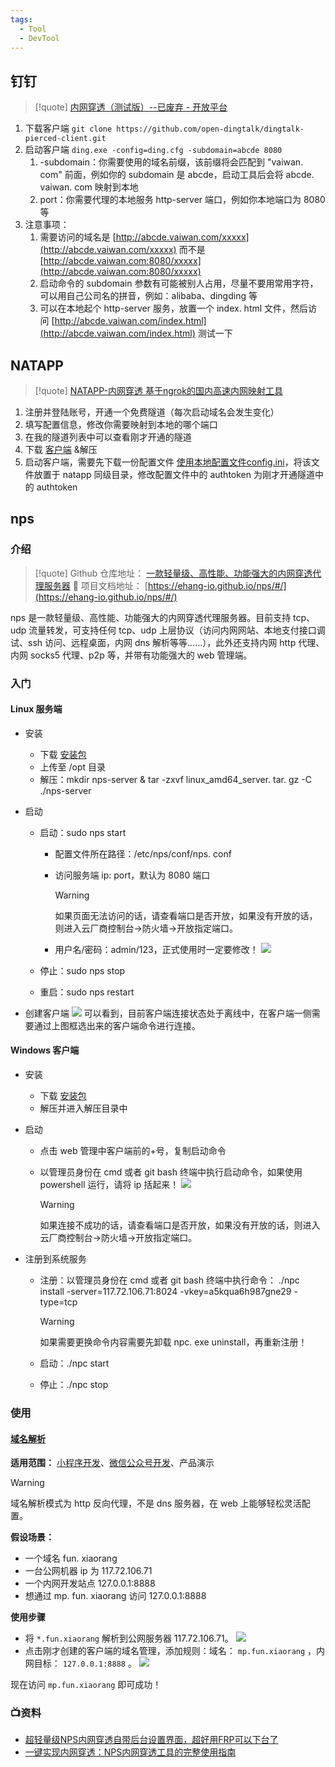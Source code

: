 ```yaml
---
tags:
  - Tool
  - DevTool
---
```


## 钉钉

> [!quote]
> [内网穿透（测试版）--已废弃 - 开放平台](https://open.dingtalk.com/document/resourcedownload/http-intranet-penetration)

1. 下载客户端 `git clone https://github.com/open-dingtalk/dingtalk-pierced-client.git `
2. 启动客户端 `ding.exe -config=ding.cfg -subdomain=abcde 8080`
    1. -subdomain：你需要使用的域名前缀，该前缀将会匹配到 "vaiwan. com" 前面，例如你的 subdomain 是 abcde，启动工具后会将 abcde. vaiwan. com 映射到本地
    2. port：你需要代理的本地服务 http-server 端口，例如你本地端口为 8080 等
3. 注意事项：
    1. 需要访问的域名是 [http://abcde.vaiwan.com/xxxxx](http://abcde.vaiwan.com/xxxxx) 而不是 [http://abcde.vaiwan.com:8080/xxxxx](http://abcde.vaiwan.com:8080/xxxxx)
    2. 启动命令的 subdomain 参数有可能被别人占用，尽量不要用常用字符，可以用自己公司名的拼音，例如：alibaba、dingding 等
    3. 可以在本地起个 http-server 服务，放置一个 index. html 文件，然后访问 [http://abcde.vaiwan.com/index.html](http://abcde.vaiwan.com/index.html) 测试一下

## NATAPP

> [!quote]
> [NATAPP-内网穿透 基于ngrok的国内高速内网映射工具](https://natapp.cn/)

1. 注册并登陆账号，开通一个免费隧道（每次启动域名会发生变化）
2. 填写配置信息，修改你需要映射到本地的哪个端口
3. 在我的隧道列表中可以查看刚才开通的隧道
4. 下载 [客户端](https://cdn.natapp.cn/assets/downloads/clients/2_3_9/natapp_windows_amd64_2_3_9.zip?version=20230407) &解压
5. 启动客户端，需要先下载一份配置文件 [使用本地配置文件config.ini](https://natapp.cn/article/config_ini)，将该文件放置于 natapp 同级目录，修改配置文件中的 authtoken 为刚才开通隧道中的 authtoken

## nps

### 介绍

> [!quote]
> Github 仓库地址： [一款轻量级、高性能、功能强大的内网穿透代理服务器](https://github.com/ehang-io/nps) 🚀
> 项目文档地址： [https://ehang-io.github.io/nps/#/](https://ehang-io.github.io/nps/#/)

nps 是一款轻量级、高性能、功能强大的内网穿透代理服务器。目前支持 tcp、udp 流量转发，可支持任何 tcp、udp 上层协议（访问内网网站、本地支付接口调试、ssh 访问、远程桌面，内网 dns 解析等等……），此外还支持内网 http 代理、内网 socks5 代理、p2p 等，并带有功能强大的 web 管理端。

### 入门

#### Linux 服务端

+ 安装
    - 下载 [安装包](https://github.com/ehang-io/nps/releases/download/v0.26.10/linux_amd64_server.tar.gz)
    - 上传至 /opt 目录
    - 解压：mkdir nps-server & tar -zxvf linux_amd64_server. tar. gz -C ./nps-server
+ 启动
    - 启动：sudo nps start
        * 配置文件所在路径：/etc/nps/conf/nps. conf
        * 访问服务端 ip: port，默认为 8080 端口

          > [!warning]
          >
          > 如果页面无法访问的话，请查看端口是否开放，如果没有开放的话，则进入云厂商控制台->防火墙->开放指定端口。

        - 用户名/密码：admin/123，正式使用时一定要修改！
          ![](https://cdn.jsdelivr.net/gh/xihuanxiaorang/img2/202411171059792.png)
    - 停止：sudo nps stop
    - 重启：sudo nps restart

+ 创建客户端
  ![](https://cdn.jsdelivr.net/gh/xihuanxiaorang/img2/202412161145007.png)
  可以看到，目前客户端连接状态处于离线中，在客户端一侧需要通过上图框选出来的客户端命令进行连接。

#### Windows 客户端

+ 安装
    - 下载 [安装包](https://github.com/ehang-io/nps/releases/download/v0.26.10/windows_amd64_client.tar.gz)
    - 解压并进入解压目录中
+ 启动
    - 点击 web 管理中客户端前的+号，复制启动命令
    - 以管理员身份在 cmd 或者 git bash 终端中执行启动命令，如果使用 powershell 运行，请将 ip 括起来！
      ![](https://cdn.jsdelivr.net/gh/xihuanxiaorang/img2/202411171105228.png)

      > [!warning]
      >
      > 如果连接不成功的话，请查看端口是否开放，如果没有开放的话，则进入云厂商控制台->防火墙->开放指定端口。

+ 注册到系统服务
    - 注册：以管理员身份在 cmd 或者 git bash 终端中执行命令： ./npc install -server=117.72.106.71:8024 -vkey=a5kqua6h987gne29 -type=tcp

      > [!warning]
      >
      > 如果需要更换命令内容需要先卸载 npc. exe uninstall，再重新注册！

    - 启动：./npc start
    - 停止：./npc stop

### 使用

#### [域名解析](https://ehang-io.github.io/nps/#/example?id=域名解析)

**适用范围：** <u>小程序开发</u>、<u>微信公众号开发</u>、产品演示

> [!warning]
>
> 域名解析模式为 http 反向代理，不是 dns 服务器，在 web 上能够轻松灵活配置。

**假设场景：**

+ 一个域名 fun. xiaorang
+ 一台公网机器 ip 为 117.72.106.71
+ 一个内网开发站点 127.0.0.1:8888
+ 想通过 mp. fun. xiaorang 访问 127.0.0.1:8888

**使用步骤**

+ 将 `*.fun.xiaorang` 解析到公网服务器 117.72.106.71。
  ![](https://cdn.jsdelivr.net/gh/xihuanxiaorang/img2/202411191143635.png)
+ 点击刚才创建的客户端的域名管理，添加规则：域名： `mp.fun.xiaorang` ，内网目标： `127.0.0.1:8888` 。
  ![](https://cdn.jsdelivr.net/gh/xihuanxiaorang/img2/202411191146588.png)

现在访问 `mp.fun.xiaorang` 即可成功！

### 📺资料

+ [超轻量级NPS内网穿透自带后台设置界面，超好用FRP可以下台了](https://www.bilibili.com/video/BV11t411K7Cg?vd_source=84272a2d7f72158b38778819be5bc6ad)
+ [一键实现内网穿透：NPS内网穿透工具的完整使用指南](https://www.bilibili.com/video/BV1Ed4y1f7jZ?vd_source=84272a2d7f72158b38778819be5bc6ad)
